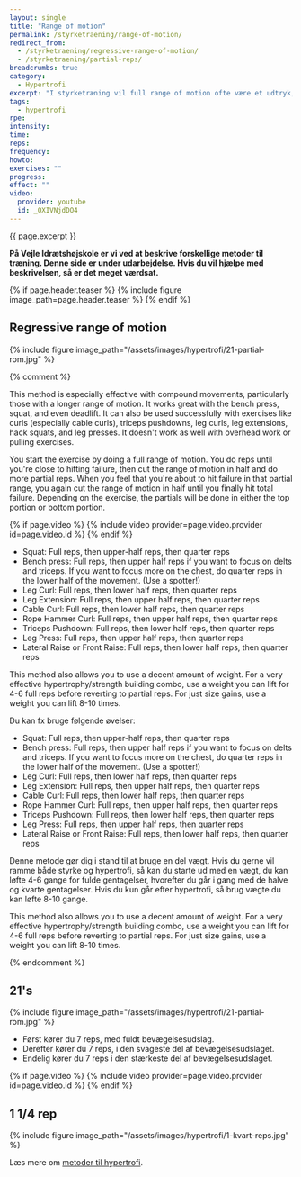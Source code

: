 ```yaml
---
layout: single
title: "Range of motion"
permalink: /styrketraening/range-of-motion/
redirect_from:
  - /styrketraening/regressive-range-of-motion/
  - /styrketraening/partial-reps/
breadcrumbs: true
category:
  - Hypertrofi
excerpt: "I styrketræning vil full range of motion ofte være et udtryk, der kommer i spil for korrekt udførsel af en øvelse. Du kan bruge det som en træningsmetode at variere din ROM."
tags:
  - hypertrofi
rpe:
intensity:
time:
reps:
frequency:
howto:
exercises: ""
progress:
effect: ""
video:
  provider: youtube
  id: _QXIVNjdDO4
---
```


{{ page.excerpt }}

**På Vejle Idrætshøjskole er vi ved at beskrive forskellige metoder til træning. Denne side er under udarbejdelse. Hvis du vil hjælpe med beskrivelsen, så er det meget værdsat.**

{% if page.header.teaser %}
  {% include figure image_path=page.header.teaser %}
{% endif %}

## Regressive range of motion

{% include figure image_path="/assets/images/hypertrofi/21-partial-rom.jpg" %}

{% comment %}

This method is especially effective with compound movements, particularly those with a longer range of motion. It works great with the bench press, squat, and even deadlift. It can also be used successfully with exercises like curls (especially cable curls), triceps pushdowns, leg curls, leg extensions, hack squats, and leg presses. It doesn't work as well with overhead work or pulling exercises.

You start the exercise by doing a full range of motion. You do reps until you're close to hitting failure, then cut the range of motion in half and do more partial reps. When you feel that you're about to hit failure in that partial range, you again cut the range of motion in half until you finally hit total failure. Depending on the exercise, the partials will be done in either the top portion or bottom portion.

{% if page.video %}
  {% include video provider=page.video.provider id=page.video.id %}
{% endif %}

- Squat: Full reps, then upper-half reps, then quarter reps
- Bench press: Full reps, then upper half reps if you want to focus on delts and triceps. If you want to focus more on the chest, do quarter reps in the lower half of the movement. (Use a spotter!)
- Leg Curl: Full reps, then lower half reps, then quarter reps
- Leg Extension: Full reps, then upper half reps, then quarter reps
- Cable Curl: Full reps, then lower half reps, then quarter reps
- Rope Hammer Curl: Full reps, then upper half reps, then quarter reps
- Triceps Pushdown: Full reps, then lower half reps, then quarter reps
- Leg Press: Full reps, then upper half reps, then quarter reps
- Lateral Raise or Front Raise: Full reps, then lower half reps, then quarter reps

This method also allows you to use a decent amount of weight. For a very effective hypertrophy/strength building combo, use a weight you can lift for 4-6 full reps before reverting to partial reps. For just size gains, use a weight you can lift 8-10 times.

Du kan fx bruge følgende øvelser:

- Squat: Full reps, then upper-half reps, then quarter reps
- Bench press: Full reps, then upper half reps if you want to focus on delts and triceps. If you want to focus more on the chest, do quarter reps in the lower half of the movement. (Use a spotter!)
- Leg Curl: Full reps, then lower half reps, then quarter reps
- Leg Extension: Full reps, then upper half reps, then quarter reps
- Cable Curl: Full reps, then lower half reps, then quarter reps
- Rope Hammer Curl: Full reps, then upper half reps, then quarter reps
- Triceps Pushdown: Full reps, then lower half reps, then quarter reps
- Leg Press: Full reps, then upper half reps, then quarter reps
- Lateral Raise or Front Raise: Full reps, then lower half reps, then quarter reps

Denne metode gør dig i stand til at bruge en del vægt. Hvis du gerne vil ramme både styrke og hypertrofi, så kan du starte ud med en vægt, du kan løfte 4-6 gange for fulde gentagelser, hvorefter du går i gang med de halve og kvarte gentagelser. Hvis du kun går efter hypertrofi, så brug vægte du kan løfte 8-10 gange.

This method also allows you to use a decent amount of weight. For a very effective hypertrophy/strength building combo, use a weight you can lift for 4-6 full reps before reverting to partial reps. For just size gains, use a weight you can lift 8-10 times.


{% endcomment %}

## 21's

{% include figure image_path="/assets/images/hypertrofi/21-partial-rom.jpg" %}

- Først kører du 7 reps, med fuldt bevægelsesudslag.
- Derefter kører du 7 reps, i den svageste del af bevægelsesudslaget.
- Endelig kører du 7 reps i den stærkeste del af bevægelsesudslaget.

{% if page.video %}
  {% include video provider=page.video.provider id=page.video.id %}
{% endif %}

## 1 1/4 rep

{% include figure image_path="/assets/images/hypertrofi/1-kvart-reps.jpg" %}


Læs mere om [metoder til hypertrofi](/hypertrofi-metoder/).
